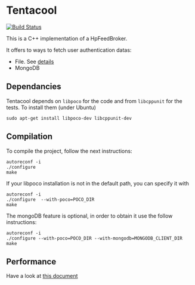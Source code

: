 # Tentacool

[![Build Status](https://travis-ci.org/tentacool/tentacool.svg?branch=devel-aldo)](https://travis-ci.org/abes975/tentacool)

This is a C++ implementation of a HpFeedBroker.

It offers to ways to fetch user authentication datas:
 - File. See [details](docs/file.md)
 - MongoDB

## Dependancies

Tentacool depends on `libpoco` for the code and from `libcppunit` for the tests.
To install them (under Ubuntu)

```
sudo apt-get install libpoco-dev libcppunit-dev
```

## Compilation

To compile the project, follow the next instructions:

```
autoreconf -i
./configure
make
```

If your libpoco installation is not in the default path, you can specify it with

```
autoreconf -i
./configure  --with-poco=POCO_DIR
make
```

The mongoDB feature is optional, in order to obtain it use the follow instructions:

```
autoreconf -i
./configure --with-poco=POCO_DIR --with-mongodb=MONGODB_CLIENT_DIR
make
```

## Performance

Have a look at [this document](docs/performance.md)
